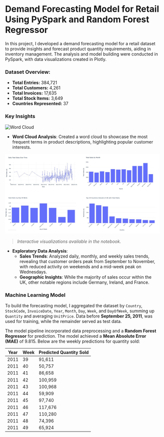 # Demand Forecasting Model for Retail Using PySpark and Random Forest Regressor

In this project, I developed a demand forecasting model for a retail dataset to provide insights and forecast product quantity requirements, aiding in inventory management. The analysis and model building were conducted in PySpark, with data visualizations created in Plotly.

### Dataset Overview:
- **Total Entries:** 384,721
- **Total Customers:** 4,261
- **Total Invoices:** 17,635
- **Total Stock Items:** 3,649
- **Countries Represented:** 37

### Key Insights
![Word Cloud](Word-Cloud.png)
- **Word Cloud Analysis**: Created a word cloud to showcase the most frequent terms in product descriptions, highlighting popular customer interests. 

![Word Cloud](EDA-plots.jpg)
  > *Interactive visualizations available in the notebook.*
- **Exploratory Data Analysis**:
  - **Sales Trends**: Analyzed daily, monthly, and weekly sales trends, revealing that customer orders peak from September to November, with reduced activity on weekends and a mid-week peak on Wednesdays.
  - **Geographic Insights**: While the majority of sales occur within the UK, other notable regions include Germany, Ireland, and France.


### Machine Learning Model
To build the forecasting model, I aggregated the dataset by `Country`, `StockCode`, `InvoiceDate`, `Year`, `Month`, `Day`, `Week`, and `DayOfWeek`, summing up `Quantity` and averaging `UnitPrice`. Data before **September 25, 2011**, was used for training, while the remainder served as test data.

The model pipeline incorporated data preprocessing and a **Random Forest Regressor** for prediction. The model achieved a **Mean Absolute Error (MAE)** of 9.815. Below are the weekly predictions for quantity sold:

| Year | Week | Predicted Quantity Sold |
|------|------|--------------------------|
| 2011 | 39   | 91,611                   |
| 2011 | 40   | 50,757                   |
| 2011 | 41   | 86,658                   |
| 2011 | 42   | 100,959                  |
| 2011 | 43   | 100,968                  |
| 2011 | 44   | 59,909                   |
| 2011 | 45   | 97,740                   |
| 2011 | 46   | 117,676                  |
| 2011 | 47   | 110,280                  |
| 2011 | 48   | 74,396                   |
| 2011 | 49   | 65,924                   |
